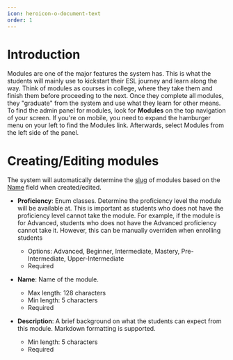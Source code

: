 ```yaml
---
icon: heroicon-o-document-text
order: 1
---
```


# Introduction

Modules are one of the major features the system has. This is what the students will mainly use to kickstart their ESL journey and learn along the way. Think of modules as courses in college, where they take them and finish them before proceeding to the next. Once they complete all modules, they "graduate" from the system and use what they learn for other means. To find the admin panel for modules, look for **Modules** on the top navigation of your screen. If you're on mobile, you need to expand the hamburger menu on your left to find the Modules link. Afterwards, select Modules from the left side of the panel.

# Creating/Editing modules

The system will automatically determine the <ins>[slug](/admin/help/miscellaneous/terminologies#)</ins> of modules based on the <ins>[Name](#fields)</ins> field when created/edited.

- **Proficiency**: Enum classes. Determine the proficiency level the module will be available at. This is important as students who does not have the proficiency level cannot take the module. For example, if the module is for Advanced, students who does not have the Advanced proficiency cannot take it. However, this can be manually overriden when enrolling students
  - Options: Advanced, Beginner, Intermediate, Mastery, Pre-Intermediate, Upper-Intermediate
  - Required

- **Name**: Name of the module.
  - Max length: 128 characters
  - Min length: 5 characters
  - Required

- **Description**: A brief background on what the students can expect from this module. Markdown formatting is supported.
  - Min length: 5 characters
  - Required
